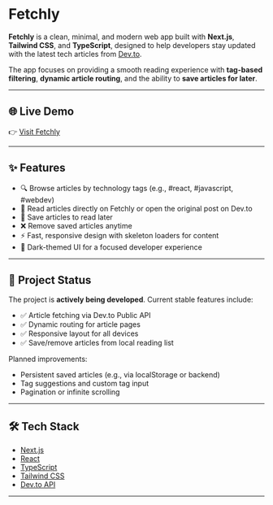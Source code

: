 # Fetchly

**Fetchly** is a clean, minimal, and modern web app built with **Next.js**, **Tailwind CSS**, and **TypeScript**, designed to help developers stay updated with the latest tech articles from [Dev.to](https://dev.to/).

The app focuses on providing a smooth reading experience with **tag-based filtering**, **dynamic article routing**, and the ability to **save articles for later**.

---

## 🌐 Live Demo

👉 [Visit Fetchly](https://fetchlynews.netlify.app/)

---

## ✨ Features

- 🔍 Browse articles by technology tags (e.g., #react, #javascript, #webdev)
- 📄 Read articles directly on Fetchly or open the original post on Dev.to
- 💾 Save articles to read later
- ❌ Remove saved articles anytime
- ⚡️ Fast, responsive design with skeleton loaders for content
- 🌙 Dark-themed UI for a focused developer experience

---

## 🚧 Project Status

The project is **actively being developed**. Current stable features include:

- ✅ Article fetching via Dev.to Public API
- ✅ Dynamic routing for article pages
- ✅ Responsive layout for all devices
- ✅ Save/remove articles from local reading list

Planned improvements:
- Persistent saved articles (e.g., via localStorage or backend)
- Tag suggestions and custom tag input
- Pagination or infinite scrolling

---

## 🛠 Tech Stack

- [Next.js](https://nextjs.org/)
- [React](https://react.dev/)
- [TypeScript](https://www.typescriptlang.org/)
- [Tailwind CSS](https://tailwindcss.com/)
- [Dev.to API](https://docs.dev.to/api/)

---

